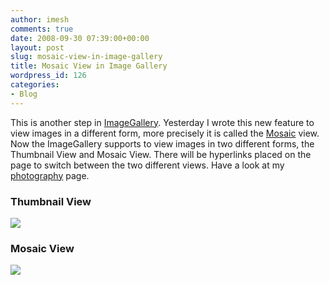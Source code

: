 ```yaml
---
author: imesh
comments: true
date: 2008-09-30 07:39:00+00:00
layout: post
slug: mosaic-view-in-image-gallery
title: Mosaic View in Image Gallery
wordpress_id: 126
categories:
- Blog
---
```


This is another step in [ImageGallery](http://code.google.com/p/imagegallery/). Yesterday I wrote this new feature to view images in a different form, more precisely it is called the [Mosaic](http://en.wikipedia.org/wiki/Mosaic) view. Now the ImageGallery supports to view images in two different forms, the Thumbnail View and Mosaic View. There will be hyperlinks placed on the page to switch between the two different views. Have a look at my [photography](http://rootfolder.info/photography/default.aspx?gallery=mosaic&page=1) page.

### Thumbnail View

[![](http://rootfolder.info/images/imagegallery/Thumbnail_250.JPG) ](http://rootfolder.info/images/imagegallery/Thumbnail.JPG)

### Mosaic View

[![](http://rootfolder.info/images/imagegallery/Mosaic_250.JPG)](http://rootfolder.info/images/imagegallery/Mosaic.JPG)
